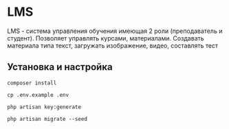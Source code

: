 # LMS
LMS - система управления обучения имеющая 2 роли (преподаватель и студент). Позволяет управлять курсами, материалами. Создавать материала типа текст, загружать изображение, видео, составлять тест

## Установка и настройка

```composer install```

```cp .env.example .env```

```php artisan key:generate```

```php artisan migrate --seed```

